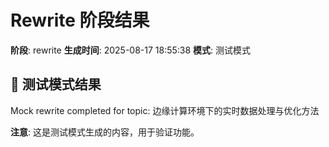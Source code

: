 # Rewrite 阶段结果

**阶段**: rewrite
**生成时间**: 2025-08-17 18:55:38
**模式**: 测试模式

## 📝 测试模式结果

Mock rewrite completed for topic: 边缘计算环境下的实时数据处理与优化方法

**注意**: 这是测试模式生成的内容，用于验证功能。